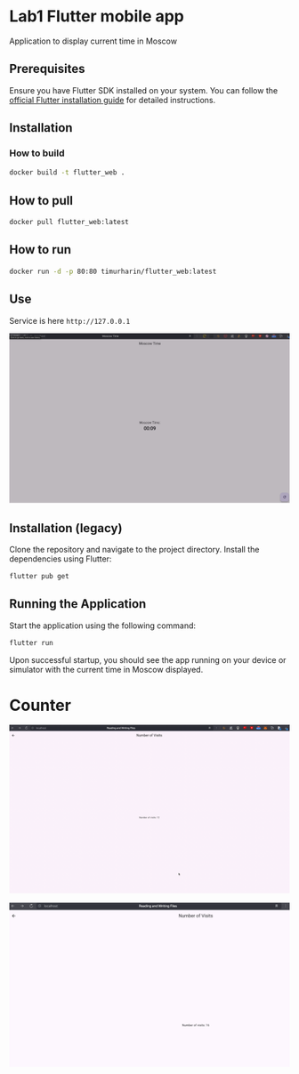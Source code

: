 # Lab1 Flutter mobile app

Application to display current time in Moscow

## Prerequisites

Ensure you have Flutter SDK installed on your system. You can follow the [official Flutter installation guide](https://flutter.dev/docs/get-started/install) for detailed instructions.

## Installation

### How to build

```bash
docker build -t flutter_web .
```

## How to pull

```bash
docker pull flutter_web:latest 
```

## How to run

```bash
docker run -d -p 80:80 timurharin/flutter_web:latest
```

## Use

Service is here `http://127.0.0.1`

![](./images/from_docker.png)


## Installation (legacy)

Clone the repository and navigate to the project directory. Install the
dependencies using Flutter:

```bash
flutter pub get
```

## Running the Application
Start the application using the following command:

```bash
flutter run
```

Upon successful startup, you should see the app running on your device or simulator with the current time in Moscow displayed.


# Counter

![](./images/visits.gif)

![](./images/visits.png)